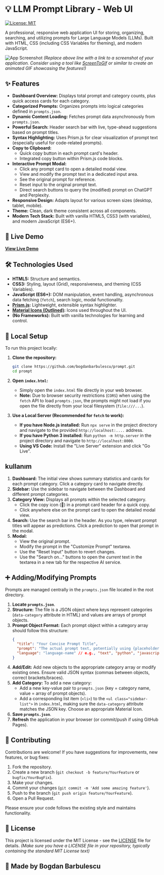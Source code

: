 # 💡 LLM Prompt Library - Web UI

[![License: MIT](https://img.shields.io/badge/License-MIT-blue.svg)](https://opensource.org/licenses/MIT)

A professional, responsive web application UI for storing, organizing, searching, and utilizing prompts for Large Language Models (LLMs). Built with HTML, CSS (including CSS Variables for theming), and modern JavaScript.

![App Screenshot](link/to/your/screenshot.png)
*(Replace above line with a link to a screenshot of your application. Consider using a tool like [ScreenToGif](https://www.screentogif.com/) or similar to create an animated GIF showcasing the features!)*

## ✨ Features

*   **Dashboard Overview:** Displays total prompt and category counts, plus quick access cards for each category.
*   **Categorized Prompts:** Organizes prompts into logical categories defined in `prompts.json`.
*   **Dynamic Content Loading:** Fetches prompt data asynchronously from `prompts.json`.
*   **Powerful Search:** Header search bar with live, type-ahead suggestions based on prompt titles.
*   **Syntax Highlighting:** Uses Prism.js for clear visualization of prompt text (especially useful for code-related prompts).
*   **Copy to Clipboard:**
    *   Quick copy button in each prompt card's header.
    *   Integrated copy button within Prism.js code blocks.
*   **Interactive Prompt Modal:**
    *   Click any prompt card to open a detailed modal view.
    *   View and modify the prompt text in a dedicated input area.
    *   See the original prompt for reference.
    *   Reset input to the original prompt text.
    *   Direct search buttons to query the (modified) prompt on ChatGPT and Perplexity.
*   **Responsive Design:** Adapts layout for various screen sizes (desktop, tablet, mobile).
*   **Theme:** Clean, dark theme consistent across all components.
*   **Modern Tech Stack:** Built with vanilla HTML5, CSS3 (with variables), and modern JavaScript (ES6+).

## 🚀 Live Demo

[**View Live Demo**](https://bogdanbarbulescu.github.io/prompt/)


## 🛠️ Technologies Used

*   **HTML5:** Structure and semantics.
*   **CSS3:** Styling, layout (Grid), responsiveness, and theming (CSS Variables).
*   **JavaScript (ES6+):** DOM manipulation, event handling, asynchronous data fetching (`fetch`), search logic, modal functionality.
*   **[Prism.js](https://prismjs.com/):** Lightweight, extensible syntax highlighter.
*   **[Material Icons (Outlined)](https://fonts.google.com/icons?selected=Material+Icons+Outlined):** Icons used throughout the UI.
*   **(No Frameworks):** Built with vanilla technologies for learning and control.

## 🔧 Local Setup

To run this project locally:

1.  **Clone the repository:**
    ```bash
    git clone https://github.com/bogdanbarbulescu/prompt.git
    cd prompt
    ```


2.  **Open `index.html`:**
    *   Simply open the `index.html` file directly in your web browser.
    *   **Note:** Due to browser security restrictions (`CORS`) when using the `fetch` API to load `prompts.json`, the prompts might not load if you open the file directly from your local filesystem (`file:///...`).

3.  **Use a Local Server (Recommended for `fetch` to work):**
    *   **If you have Node.js installed:** Run `npx serve` in the project directory and navigate to the provided `http://localhost:....` address.
    *   **If you have Python 3 installed:** Run `python -m http.server` in the project directory and navigate to `http://localhost:8000`.
    *   **Using VS Code:** Install the "Live Server" extension and click "Go Live".

##  kullanım

1.  **Dashboard:** The initial view shows summary statistics and cards for each prompt category. Click a category card to navigate directly.
2.  **Sidebar:** Use the sidebar to navigate between the Dashboard and different prompt categories.
3.  **Category View:** Displays all prompts within the selected category.
    *   Click the copy icon (📄) in a prompt card header for a quick copy.
    *   Click anywhere else on the prompt card to open the detailed modal view.
4.  **Search:** Use the search bar in the header. As you type, relevant prompt titles will appear as predictions. Click a prediction to open that prompt in the modal.
5.  **Modal:**
    *   View the original prompt.
    *   Modify the prompt in the "Customize Prompt" textarea.
    *   Use the "Reset Input" button to revert changes.
    *   Use the "Search on..." buttons to open the *current* text in the textarea in a new tab for the respective AI service.

## ➕ Adding/Modifying Prompts

Prompts are managed centrally in the `prompts.json` file located in the root directory.

1.  **Locate `prompts.json`**.
2.  **Structure:** The file is a JSON object where keys represent categories (`data-category` attribute in HTML) and values are arrays of prompt objects.
3.  **Prompt Object Format:** Each prompt object within a category array should follow this structure:
    ```json
    {
      "title": "Your Concise Prompt Title",
      "prompt": "The actual prompt text, potentially using {placeholders}.",
      "language": "language-name" // e.g., "text", "python", "javascript", "sql", "markdown" - for Prism.js highlighting
    }
    ```
4.  **Add/Edit:** Add new objects to the appropriate category array or modify existing ones. Ensure valid JSON syntax (commas between objects, correct brackets/braces).
5.  **Add Category:** To add a new category:
    *   Add a new key-value pair to `prompts.json` (key = category name, value = array of prompt objects).
    *   Add a corresponding list item (`<li>`) to the `<ul class="sidebar-list">` in `index.html`, making sure the `data-category` attribute matches the JSON key. Choose an appropriate Material Icon.
6.  **Save `prompts.json`**.
7.  **Refresh** the application in your browser (or commit/push if using GitHub Pages).

## 🤝 Contributing

Contributions are welcome! If you have suggestions for improvements, new features, or bug fixes:

1.  Fork the repository.
2.  Create a new branch (`git checkout -b feature/YourFeature` or `bugfix/YourBugFix`).
3.  Make your changes.
4.  Commit your changes (`git commit -m 'Add some amazing feature'`).
5.  Push to the branch (`git push origin feature/YourFeature`).
6.  Open a Pull Request.

Please ensure your code follows the existing style and maintains functionality.

## 📄 License

This project is licensed under the MIT License - see the [LICENSE](LICENSE) file for details.
*(Make sure you have a LICENSE file in your repository, typically containing the standard MIT License text)*

## 🙏 Made by Bogdan Barbulescu
